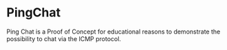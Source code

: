 # PingChat

Ping Chat is a Proof of Concept for educational reasons to demonstrate the possibility
to chat via the ICMP protocol.
